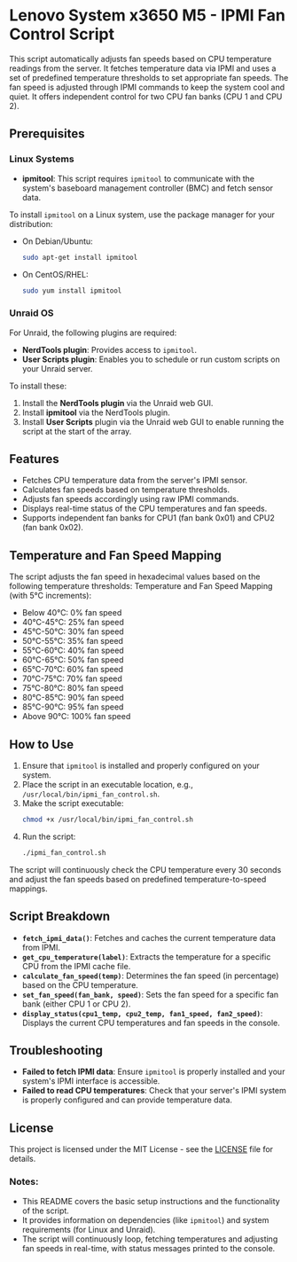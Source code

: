 # Lenovo System x3650 M5 - IPMI Fan Control Script

This script automatically adjusts fan speeds based on CPU temperature readings from the server. It fetches temperature data via IPMI and uses a set of predefined temperature thresholds to set appropriate fan speeds. The fan speed is adjusted through IPMI commands to keep the system cool and quiet. It offers independent control for two CPU fan banks (CPU 1 and CPU 2).

## Prerequisites

### Linux Systems
- **ipmitool**: This script requires `ipmitool` to communicate with the system's baseboard management controller (BMC) and fetch sensor data.
  
To install `ipmitool` on a Linux system, use the package manager for your distribution:

- On Debian/Ubuntu:
  ```bash
  sudo apt-get install ipmitool
  ```
- On CentOS/RHEL:
  ```bash
  sudo yum install ipmitool
  ```

### Unraid OS
For Unraid, the following plugins are required:
- **NerdTools plugin**: Provides access to `ipmitool`.
- **User Scripts plugin**: Enables you to schedule or run custom scripts on your Unraid server.

To install these:
1. Install the **NerdTools plugin** via the Unraid web GUI.
2. Install **ipmitool** via the NerdTools plugin.
3. Install **User Scripts** plugin via the Unraid web GUI to enable running the script at the start of the array.

## Features

- Fetches CPU temperature data from the server's IPMI sensor.
- Calculates fan speeds based on temperature thresholds.
- Adjusts fan speeds accordingly using raw IPMI commands.
- Displays real-time status of the CPU temperatures and fan speeds.
- Supports independent fan banks for CPU1 (fan bank 0x01) and CPU2 (fan bank 0x02).
  

## Temperature and Fan Speed Mapping

The script adjusts the fan speed in hexadecimal values based on the following temperature thresholds:
Temperature and Fan Speed Mapping (with 5°C increments):

- Below 40°C: 0% fan speed
- 40°C-45°C: 25% fan speed
- 45°C-50°C: 30% fan speed
- 50°C-55°C: 35% fan speed
- 55°C-60°C: 40% fan speed
- 60°C-65°C: 50% fan speed
- 65°C-70°C: 60% fan speed
- 70°C-75°C: 70% fan speed
- 75°C-80°C: 80% fan speed
- 80°C-85°C: 90% fan speed
- 85°C-90°C: 95% fan speed
- Above 90°C: 100% fan speed

## How to Use

1. Ensure that `ipmitool` is installed and properly configured on your system.
2. Place the script in an executable location, e.g., `/usr/local/bin/ipmi_fan_control.sh`.
3. Make the script executable:
   ```bash
   chmod +x /usr/local/bin/ipmi_fan_control.sh
   ```
4. Run the script:
   ```bash
   ./ipmi_fan_control.sh
   ```

The script will continuously check the CPU temperature every 30 seconds and adjust the fan speeds based on predefined temperature-to-speed mappings.

## Script Breakdown

- **`fetch_ipmi_data()`**: Fetches and caches the current temperature data from IPMI.
- **`get_cpu_temperature(label)`**: Extracts the temperature for a specific CPU from the IPMI cache file.
- **`calculate_fan_speed(temp)`**: Determines the fan speed (in percentage) based on the CPU temperature.
- **`set_fan_speed(fan_bank, speed)`**: Sets the fan speed for a specific fan bank (either CPU 1 or CPU 2).
- **`display_status(cpu1_temp, cpu2_temp, fan1_speed, fan2_speed)`**: Displays the current CPU temperatures and fan speeds in the console.

## Troubleshooting

- **Failed to fetch IPMI data**: Ensure `ipmitool` is properly installed and your system's IPMI interface is accessible.
- **Failed to read CPU temperatures**: Check that your server's IPMI system is properly configured and can provide temperature data.

## License

This project is licensed under the MIT License - see the [LICENSE](LICENSE) file for details.

### Notes:
- This README covers the basic setup instructions and the functionality of the script.
- It provides information on dependencies (like `ipmitool`) and system requirements (for Linux and Unraid).
- The script will continuously loop, fetching temperatures and adjusting fan speeds in real-time, with status messages printed to the console.
